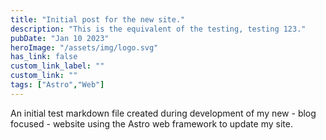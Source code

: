 ```yaml
---
title: "Initial post for the new site."
description: "This is the equivalent of the testing, testing 123."
pubDate: "Jan 10 2023"
heroImage: "/assets/img/logo.svg"
has_link: false
custom_link_label: ""
custom_link: ""
tags: ["Astro","Web"]
---
```


An initial test markdown file created during development of my new - blog focused - website using the Astro web framework to update my site.